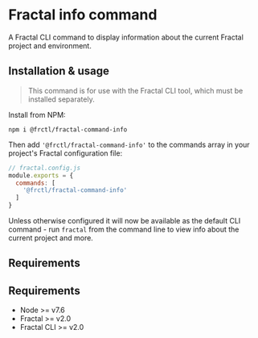 # Fractal info command

A Fractal CLI command to display information about the current Fractal project and environment.

## Installation & usage

> This command is for use with the Fractal CLI tool, which must be installed separately.

Install from NPM:

```
npm i @frctl/fractal-command-info
```

Then add `'@frctl/fractal-command-info'` to the commands array in your project's Fractal configuration file:

```js
// fractal.config.js
module.exports = {
  commands: [
    '@frctl/fractal-command-info'
  ]
}
```

Unless otherwise configured it will now be available as the default CLI command - run `fractal` from the command line to view info about the current project and more.

## Requirements

## Requirements

* Node >= v7.6
* Fractal >= v2.0
* Fractal CLI >= v2.0
